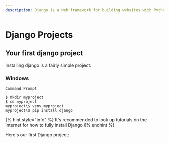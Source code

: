 ```yaml
---
description: Django is a web framework for building websites with Python & HTML
---
```


# Django Projects

## Your first django project

Installing django is a fairly simple project:

### Windows 

`Command Prompt`

```
$ mkdir myproject
$ cd myproject
myproject\$ venv myproject
myproject\$ pip install django
```

{% hint style="info" %}
It's recommended to look up tutorials on the internet for how to fully install Django
{% endhint %}

Here's our first Django project:






